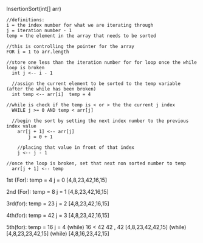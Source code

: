 
 InsertionSort(int[] arr)

    //definitions:
    i = the index number for what we are iterating through
    j = iteration number - 1
    temp = the element in the array that needs to be sorted

    //this is controlling the pointer for the array
    FOR i = 1 to arr.length

    //store one less than the iteration number for for loop once the while loop is broken
      int j <-- i - 1

      //assign the current element to be sorted to the temp variable (after the while has been broken)
      int temp <-- arr[i]  temp = 4

    //while is check if the temp is < or > the the current j index
      WHILE j >= 0 AND temp < arr[j]

      //begin the sort by setting the next index number to the previous index value
        arr[j + 1] <-- arr[j]
            j = 0 + 1

        //placing that value in front of that index
        j <-- j - 1

    //once the loop is broken, set that next non sorted number to temp
      arr[j + 1] <-- temp

1st (For):
temp = 4
j = 0
[4,8,23,42,16,15]

2nd (For):
temp = 8
j = 1
[4,8,23,42,16,15]

3rd(for):
temp = 23
j = 2
[4,8,23,42,16,15]

4th(for):
temp = 42
j = 3
[4,8,23,42,16,15]

5th(for):
temp = 16
j = 4
    (while)
    16 < 42
    42 , 42
    [4,8,23,42,42,15]
    (while)
    [4,8,23,23,42,15]
    (while)
    [4,8,16,23,42,15]
